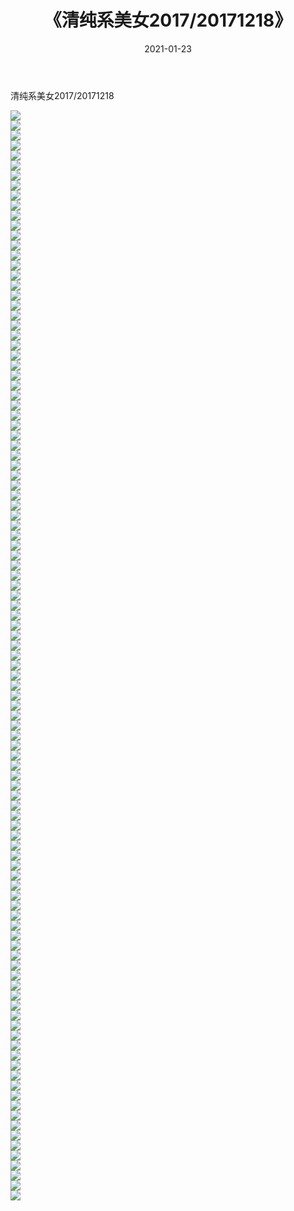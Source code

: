 ﻿---
layout: post
title:  《清纯系美女2017/20171218》
date:   2021-01-23
img: http://img.660000.xyz/Sharelink/清纯系美女/2017/20171218/000.jpg
categories: [美女, 清纯, 唯美]
---

清纯系美女2017/20171218

 ![](http://img.660000.xyz/Sharelink/清纯系美女/2017/20171218/001.jpg) <br>![](http://img.660000.xyz/Sharelink/清纯系美女/2017/20171218/002.jpg) <br>![](http://img.660000.xyz/Sharelink/清纯系美女/2017/20171218/003.jpg) <br>![](http://img.660000.xyz/Sharelink/清纯系美女/2017/20171218/004.jpg) <br>![](http://img.660000.xyz/Sharelink/清纯系美女/2017/20171218/005.jpg) <br>![](http://img.660000.xyz/Sharelink/清纯系美女/2017/20171218/006.jpg) <br>![](http://img.660000.xyz/Sharelink/清纯系美女/2017/20171218/007.jpg) <br>![](http://img.660000.xyz/Sharelink/清纯系美女/2017/20171218/008.jpg) <br>![](http://img.660000.xyz/Sharelink/清纯系美女/2017/20171218/009.jpg) <br>![](http://img.660000.xyz/Sharelink/清纯系美女/2017/20171218/010.jpg) <br>![](http://img.660000.xyz/Sharelink/清纯系美女/2017/20171218/011.jpg) <br>![](http://img.660000.xyz/Sharelink/清纯系美女/2017/20171218/012.jpg) <br>![](http://img.660000.xyz/Sharelink/清纯系美女/2017/20171218/013.jpg) <br>![](http://img.660000.xyz/Sharelink/清纯系美女/2017/20171218/014.jpg) <br>![](http://img.660000.xyz/Sharelink/清纯系美女/2017/20171218/015.jpg) <br>![](http://img.660000.xyz/Sharelink/清纯系美女/2017/20171218/016.jpg) <br>![](http://img.660000.xyz/Sharelink/清纯系美女/2017/20171218/017.jpg) <br>![](http://img.660000.xyz/Sharelink/清纯系美女/2017/20171218/018.jpg) <br>![](http://img.660000.xyz/Sharelink/清纯系美女/2017/20171218/019.jpg) <br>![](http://img.660000.xyz/Sharelink/清纯系美女/2017/20171218/020.jpg) <br>![](http://img.660000.xyz/Sharelink/清纯系美女/2017/20171218/021.jpg) <br>![](http://img.660000.xyz/Sharelink/清纯系美女/2017/20171218/022.jpg) <br>![](http://img.660000.xyz/Sharelink/清纯系美女/2017/20171218/023.jpg) <br>![](http://img.660000.xyz/Sharelink/清纯系美女/2017/20171218/024.jpg) <br>![](http://img.660000.xyz/Sharelink/清纯系美女/2017/20171218/025.jpg) <br>![](http://img.660000.xyz/Sharelink/清纯系美女/2017/20171218/026.jpg) <br>![](http://img.660000.xyz/Sharelink/清纯系美女/2017/20171218/027.jpg) <br>![](http://img.660000.xyz/Sharelink/清纯系美女/2017/20171218/028.jpg) <br>![](http://img.660000.xyz/Sharelink/清纯系美女/2017/20171218/029.jpg) <br>![](http://img.660000.xyz/Sharelink/清纯系美女/2017/20171218/030.jpg) <br>![](http://img.660000.xyz/Sharelink/清纯系美女/2017/20171218/031.jpg) <br>![](http://img.660000.xyz/Sharelink/清纯系美女/2017/20171218/032.jpg) <br>![](http://img.660000.xyz/Sharelink/清纯系美女/2017/20171218/033.jpg) <br>![](http://img.660000.xyz/Sharelink/清纯系美女/2017/20171218/034.jpg) <br>![](http://img.660000.xyz/Sharelink/清纯系美女/2017/20171218/035.jpg) <br>![](http://img.660000.xyz/Sharelink/清纯系美女/2017/20171218/036.jpg) <br>![](http://img.660000.xyz/Sharelink/清纯系美女/2017/20171218/037.jpg) <br>![](http://img.660000.xyz/Sharelink/清纯系美女/2017/20171218/038.jpg) <br>![](http://img.660000.xyz/Sharelink/清纯系美女/2017/20171218/039.jpg) <br>![](http://img.660000.xyz/Sharelink/清纯系美女/2017/20171218/040.jpg) <br>![](http://img.660000.xyz/Sharelink/清纯系美女/2017/20171218/041.jpg) <br>![](http://img.660000.xyz/Sharelink/清纯系美女/2017/20171218/042.jpg) <br>![](http://img.660000.xyz/Sharelink/清纯系美女/2017/20171218/043.jpg) <br>![](http://img.660000.xyz/Sharelink/清纯系美女/2017/20171218/044.jpg) <br>![](http://img.660000.xyz/Sharelink/清纯系美女/2017/20171218/045.jpg) <br>![](http://img.660000.xyz/Sharelink/清纯系美女/2017/20171218/046.jpg) <br>![](http://img.660000.xyz/Sharelink/清纯系美女/2017/20171218/047.jpg) <br>![](http://img.660000.xyz/Sharelink/清纯系美女/2017/20171218/048.jpg) <br>![](http://img.660000.xyz/Sharelink/清纯系美女/2017/20171218/049.jpg) <br>![](http://img.660000.xyz/Sharelink/清纯系美女/2017/20171218/050.jpg) <br>![](http://img.660000.xyz/Sharelink/清纯系美女/2017/20171218/051.jpg) <br>![](http://img.660000.xyz/Sharelink/清纯系美女/2017/20171218/052.jpg) <br>![](http://img.660000.xyz/Sharelink/清纯系美女/2017/20171218/053.jpg) <br>![](http://img.660000.xyz/Sharelink/清纯系美女/2017/20171218/054.jpg) <br>![](http://img.660000.xyz/Sharelink/清纯系美女/2017/20171218/055.jpg) <br>![](http://img.660000.xyz/Sharelink/清纯系美女/2017/20171218/056.jpg) <br>![](http://img.660000.xyz/Sharelink/清纯系美女/2017/20171218/057.jpg) <br>![](http://img.660000.xyz/Sharelink/清纯系美女/2017/20171218/058.jpg) <br>![](http://img.660000.xyz/Sharelink/清纯系美女/2017/20171218/059.jpg) <br>![](http://img.660000.xyz/Sharelink/清纯系美女/2017/20171218/060.jpg) <br>![](http://img.660000.xyz/Sharelink/清纯系美女/2017/20171218/061.jpg) <br>![](http://img.660000.xyz/Sharelink/清纯系美女/2017/20171218/062.jpg) <br>![](http://img.660000.xyz/Sharelink/清纯系美女/2017/20171218/063.jpg) <br>![](http://img.660000.xyz/Sharelink/清纯系美女/2017/20171218/064.jpg) <br>![](http://img.660000.xyz/Sharelink/清纯系美女/2017/20171218/065.jpg) <br>![](http://img.660000.xyz/Sharelink/清纯系美女/2017/20171218/066.jpg) <br>![](http://img.660000.xyz/Sharelink/清纯系美女/2017/20171218/067.jpg) <br>![](http://img.660000.xyz/Sharelink/清纯系美女/2017/20171218/068.jpg) <br>![](http://img.660000.xyz/Sharelink/清纯系美女/2017/20171218/069.jpg) <br>![](http://img.660000.xyz/Sharelink/清纯系美女/2017/20171218/070.jpg) <br>![](http://img.660000.xyz/Sharelink/清纯系美女/2017/20171218/071.jpg) <br>![](http://img.660000.xyz/Sharelink/清纯系美女/2017/20171218/072.jpg) <br>![](http://img.660000.xyz/Sharelink/清纯系美女/2017/20171218/073.jpg) <br>![](http://img.660000.xyz/Sharelink/清纯系美女/2017/20171218/074.jpg) <br>![](http://img.660000.xyz/Sharelink/清纯系美女/2017/20171218/075.jpg) <br>![](http://img.660000.xyz/Sharelink/清纯系美女/2017/20171218/076.jpg) <br>![](http://img.660000.xyz/Sharelink/清纯系美女/2017/20171218/077.jpg) <br>![](http://img.660000.xyz/Sharelink/清纯系美女/2017/20171218/078.jpg) <br>![](http://img.660000.xyz/Sharelink/清纯系美女/2017/20171218/079.jpg) <br>![](http://img.660000.xyz/Sharelink/清纯系美女/2017/20171218/080.jpg) <br>![](http://img.660000.xyz/Sharelink/清纯系美女/2017/20171218/081.jpg) <br>![](http://img.660000.xyz/Sharelink/清纯系美女/2017/20171218/082.jpg) <br>![](http://img.660000.xyz/Sharelink/清纯系美女/2017/20171218/083.jpg) <br>![](http://img.660000.xyz/Sharelink/清纯系美女/2017/20171218/084.jpg) <br>![](http://img.660000.xyz/Sharelink/清纯系美女/2017/20171218/085.jpg) <br>![](http://img.660000.xyz/Sharelink/清纯系美女/2017/20171218/086.jpg) <br>![](http://img.660000.xyz/Sharelink/清纯系美女/2017/20171218/087.jpg) <br>![](http://img.660000.xyz/Sharelink/清纯系美女/2017/20171218/088.jpg) <br>![](http://img.660000.xyz/Sharelink/清纯系美女/2017/20171218/089.jpg) <br>![](http://img.660000.xyz/Sharelink/清纯系美女/2017/20171218/090.jpg) <br>![](http://img.660000.xyz/Sharelink/清纯系美女/2017/20171218/091.jpg) <br>![](http://img.660000.xyz/Sharelink/清纯系美女/2017/20171218/092.jpg) <br>![](http://img.660000.xyz/Sharelink/清纯系美女/2017/20171218/093.jpg) <br>![](http://img.660000.xyz/Sharelink/清纯系美女/2017/20171218/094.jpg) <br>![](http://img.660000.xyz/Sharelink/清纯系美女/2017/20171218/095.jpg) <br>![](http://img.660000.xyz/Sharelink/清纯系美女/2017/20171218/096.jpg) <br>![](http://img.660000.xyz/Sharelink/清纯系美女/2017/20171218/097.jpg) <br>![](http://img.660000.xyz/Sharelink/清纯系美女/2017/20171218/098.jpg) <br>![](http://img.660000.xyz/Sharelink/清纯系美女/2017/20171218/099.jpg) <br>![](http://img.660000.xyz/Sharelink/清纯系美女/2017/20171218/100.jpg) <br>![](http://img.660000.xyz/Sharelink/清纯系美女/2017/20171218/101.jpg) <br>![](http://img.660000.xyz/Sharelink/清纯系美女/2017/20171218/102.jpg) <br>![](http://img.660000.xyz/Sharelink/清纯系美女/2017/20171218/103.jpg) <br>![](http://img.660000.xyz/Sharelink/清纯系美女/2017/20171218/104.jpg) <br>![](http://img.660000.xyz/Sharelink/清纯系美女/2017/20171218/105.jpg) <br>![](http://img.660000.xyz/Sharelink/清纯系美女/2017/20171218/106.jpg) <br>![](http://img.660000.xyz/Sharelink/清纯系美女/2017/20171218/107.jpg) <br>![](http://img.660000.xyz/Sharelink/清纯系美女/2017/20171218/108.jpg) <br>![](http://img.660000.xyz/Sharelink/清纯系美女/2017/20171218/109.jpg) <br>